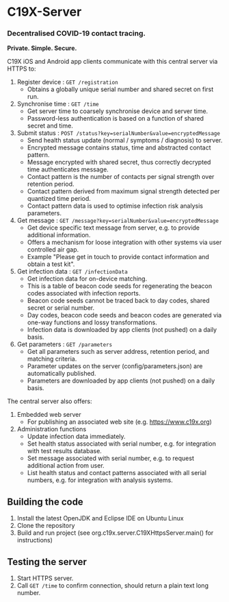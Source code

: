 # C19X-Server

### Decentralised COVID-19 contact tracing.
**Private. Simple. Secure.**

C19X iOS and Android app clients communicate with this central server via HTTPS to:
1. Register device : `GET /registration`
   - Obtains a globally unique serial number and shared secret on first run.
2. Synchronise time : `GET /time`
   - Get server time to coarsely synchronise device and server time.
   - Password-less authentication is based on a function of shared secret and time.
3. Submit status : `POST /status?key=serialNumber&value=encryptedMessage`
   - Send health status update (normal / symptoms / diagnosis) to server.
   - Encrypted message contains status, time and abstracted contact pattern.
   - Message encrypted with shared secret, thus correctly decrypted time authenticates message.
   - Contact pattern is the number of contacts per signal strength over retention period.
   - Contact pattern derived from maximum signal strength detected per quantized time period.
   - Contact pattern data is used to optimise infection risk analysis parameters.
4. Get message : `GET /message?key=serialNumber&value=encryptedMessage`
   - Get device specific text message from server, e.g. to provide additional information.
   - Offers a mechanism for loose integration with other systems via user controlled air gap.
   - Example "Please get in touch to provide contact information and obtain a test kit".
5. Get infection data : `GET /infectionData`
   - Get infection data for on-device matching.
   - This is a table of beacon code seeds for regenerating the beacon codes associated with infection reports.
   - Beacon code seeds cannot be traced back to day codes, shared secret or serial number.
   - Day codes, beacon code seeds and beacon codes are generated via one-way functions and lossy transformations.
   - Infection data is downloaded by app clients (not pushed) on a daily basis.
6. Get parameters : `GET /parameters`
   - Get all parameters such as server address, retention period, and matching criteria.
   - Parameter updates on the server (config/parameters.json) are automatically published.
   - Parameters are downloaded by app clients (not pushed) on a daily basis. 
   
The central server also offers:
1. Embedded web server
   - For publishing an associated web site (e.g. https://www.c19x.org)
2. Administration functions
   - Update infection data immediately.
   - Set health status associated with serial number, e.g. for integration with test results database.
   - Set message associated with serial number, e.g. to request additional action from user.
   - List health status and contact patterns associated with all serial numbers, e.g. for integration with analysis systems.

## Building the code

1. Install the latest OpenJDK and Eclipse IDE on Ubuntu Linux
2. Clone the repository
3. Build and run project (see org.c19x.server.C19XHttpsServer.main() for instructions)

## Testing the server

1. Start HTTPS server.
2. Call `GET /time` to confirm connection, should return a plain text long number.


